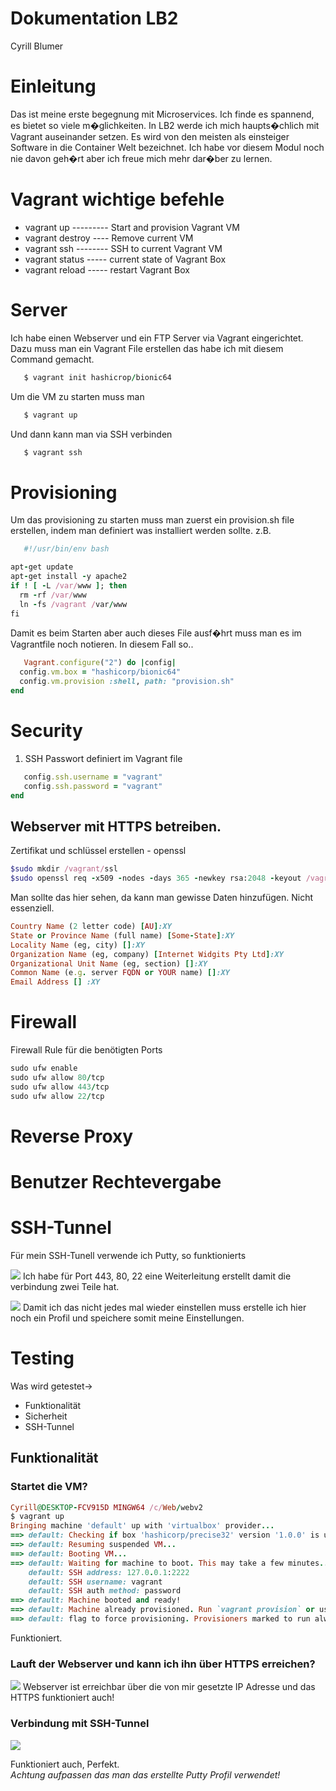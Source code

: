 # Dokumentation LB2
Cyrill Blumer
# Einleitung

Das ist meine erste begegnung mit Microservices. Ich finde es spannend, es bietet so viele m�glichkeiten. In LB2 werde ich mich haupts�chlich mit Vagrant auseinander setzen. Es wird von den meisten als einsteiger Software in die Container Welt bezeichnet. Ich habe vor diesem Modul noch nie davon geh�rt aber ich freue mich mehr dar�ber zu lernen.
# Vagrant wichtige befehle

* vagrant up --------- Start and provision Vagrant VM
* vagrant destroy ---- Remove current VM
* vagrant ssh -------- SSH to current Vagrant VM
* vagrant status ----- current state of Vagrant Box
* vagrant reload ----- restart Vagrant Box

# Server

Ich habe einen Webserver und ein FTP Server via Vagrant eingerichtet. Dazu muss man ein Vagrant File erstellen das habe ich mit diesem Command gemacht.

```Ruby
   $ vagrant init hashicrop/bionic64
```
Um die VM zu starten muss man
```Ruby
   $ vagrant up
```
Und dann kann man via SSH verbinden
```Ruby
   $ vagrant ssh
```
# Provisioning

Um das provisioning zu starten muss man zuerst ein provision.sh file erstellen, indem man definiert was installiert werden sollte. z.B.
```Ruby
   #!/usr/bin/env bash

apt-get update
apt-get install -y apache2
if ! [ -L /var/www ]; then
  rm -rf /var/www
  ln -fs /vagrant /var/www
fi
```
Damit es beim Starten aber auch dieses File ausf�hrt muss man es im Vagrantfile noch notieren. In diesem Fall so..
```Ruby
   Vagrant.configure("2") do |config|
  config.vm.box = "hashicorp/bionic64"
  config.vm.provision :shell, path: "provision.sh"
end
```
# Security
1. SSH Passwort definiert im Vagrant file
```Ruby
   config.ssh.username = "vagrant"
   config.ssh.password = "vagrant"
end
```
## Webserver mit HTTPS betreiben.
   
Zertifikat und schlüssel erstellen - openssl
```Ruby
$sudo mkdir /vagrant/ssl
$sudo openssl req -x509 -nodes -days 365 -newkey rsa:2048 -keyout /vagrant/ssl/nginx.key -out /vagrant/ssl/nginx.crt
```
Man sollte das hier sehen, da kann man gewisse Daten hinzufügen. Nicht essenziell.
```Ruby
Country Name (2 letter code) [AU]:XY
State or Province Name (full name) [Some-State]:XY
Locality Name (eg, city) []:XY
Organization Name (eg, company) [Internet Widgits Pty Ltd]:XY
Organizational Unit Name (eg, section) []:XY
Common Name (e.g. server FQDN or YOUR name) []:XY
Email Address [] :XY

```
# Firewall
Firewall Rule für die benötigten Ports
```Ruby
sudo ufw enable
sudo ufw allow 80/tcp
sudo ufw allow 443/tcp
sudo ufw allow 22/tcp
```
# Reverse Proxy
# Benutzer Rechtevergabe
# SSH-Tunnel
Für mein SSH-Tunell verwende ich Putty, so funktionierts

![](https://github.com/clproduction/Modul300/blob/master/images/SSH_Tunnel.PNG)
Ich habe für Port 443, 80, 22 eine Weiterleitung erstellt damit die verbindung zwei Teile hat.

![](https://github.com/clproduction/Modul300/blob/master/images/SSH_Tunnel_1.PNG)
Damit ich das nicht jedes mal wieder einstellen muss erstelle ich hier noch ein Profil und speichere somit meine Einstellungen.

# Testing
Was wird getestet->
* Funktionalität
* Sicherheit
* SSH-Tunnel

## Funktionalität

### Startet die VM?
```Ruby
Cyrill@DESKTOP-FCV915D MINGW64 /c/Web/webv2
$ vagrant up
Bringing machine 'default' up with 'virtualbox' provider...
==> default: Checking if box 'hashicorp/precise32' version '1.0.0' is up to date...
==> default: Resuming suspended VM...
==> default: Booting VM...
==> default: Waiting for machine to boot. This may take a few minutes...
    default: SSH address: 127.0.0.1:2222
    default: SSH username: vagrant
    default: SSH auth method: password
==> default: Machine booted and ready!
==> default: Machine already provisioned. Run `vagrant provision` or use the `--provision`
==> default: flag to force provisioning. Provisioners marked to run always will still run.
```
Funktioniert.

### Lauft der Webserver und kann ich ihn über HTTPS erreichen?
![](https://github.com/clproduction/Modul300/blob/master/images/SSL.PNG)
Webserver ist erreichbar über die von mir gesetzte IP Adresse und das HTTPS funktioniert auch!

### Verbindung mit SSH-Tunnel
![](https://github.com/clproduction/Modul300/blob/master/images/test-SSH-tunnel.PNG)

Funktioniert auch, Perfekt.\
*Achtung aufpassen das man das erstellte Putty Profil verwendet!*




